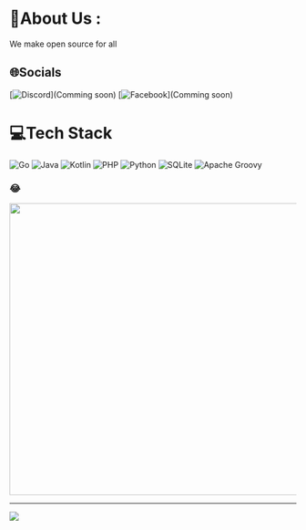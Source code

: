# 💫About Us :
We make open source for all

## 🌐Socials
[![Discord](https://img.shields.io/badge/Discord-%237289DA.svg?logo=discord&logoColor=white)](Comming soon) 
[![Facebook](https://img.shields.io/badge/Facebook-%231877F2.svg?logo=Facebook&logoColor=white)](Comming soon) 

# 💻Tech Stack
![Go](https://img.shields.io/badge/go-%2300ADD8.svg?style=flat-square&logo=go&logoColor=white) ![Java](https://img.shields.io/badge/java-%23ED8B00.svg?style=flat-square&logo=java&logoColor=white) ![Kotlin](https://img.shields.io/badge/kotlin-%230095D5.svg?style=flat-square&logo=kotlin&logoColor=white) ![PHP](https://img.shields.io/badge/php-%23777BB4.svg?style=flat-square&logo=php&logoColor=white) ![Python](https://img.shields.io/badge/python-3670A0?style=flat-square&logo=python&logoColor=ffdd54) ![SQLite](https://img.shields.io/badge/sqlite-%2307405e.svg?style=flat-square&logo=sqlite&logoColor=white) ![Apache Groovy](https://img.shields.io/badge/Apache%20Groovy-4298B8.svg?style=flat-square&logo=Apache+Groovy&logoColor=white)

### 😂
<img src="https://random-memer.herokuapp.com/" width="512px"/>

---
[![](https://visitcount.itsvg.in/api?id=OPBTeam&icon=2&color=0)](https://visitcount.itsvg.in)
